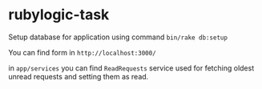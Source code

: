 # rubylogic-task

Setup database for application using command `bin/rake db:setup`

You can find form in `http://localhost:3000/`

in `app/services` you can find `ReadRequests` service used for fetching oldest unread requests and setting them as read.
